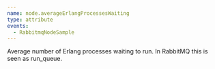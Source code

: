 ```yaml
---
name: node.averageErlangProcessesWaiting
type: attribute
events:
  - RabbitmqNodeSample
---
```


Average number of Erlang processes waiting to run. In RabbitMQ this is seen as run\_queue.